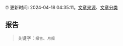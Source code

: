 :alarm_clock: 更新时间: 2024-04-18 04:35:11。[文章来源](/README.md)、[文章分类](/TAGS.md)

## 报告


> 关键字：`报告`、`月报`



